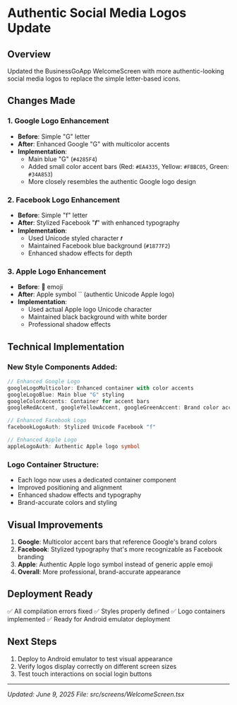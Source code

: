 # Authentic Social Media Logos Update

## Overview
Updated the BusinessGoApp WelcomeScreen with more authentic-looking social media logos to replace the simple letter-based icons.

## Changes Made

### 1. Google Logo Enhancement
- **Before**: Simple "G" letter
- **After**: Enhanced Google "G" with multicolor accents
- **Implementation**: 
  - Main blue "G" (`#4285F4`)
  - Added small color accent bars (Red: `#EA4335`, Yellow: `#FBBC05`, Green: `#34A853`)
  - More closely resembles the authentic Google logo design

### 2. Facebook Logo Enhancement
- **Before**: Simple "f" letter
- **After**: Stylized Facebook "𝒇" with enhanced typography
- **Implementation**:
  - Used Unicode styled character `𝒇`
  - Maintained Facebook blue background (`#1877F2`)
  - Enhanced shadow effects for depth

### 3. Apple Logo Enhancement
- **Before**: 🍎 emoji
- **After**: Apple symbol `` (authentic Unicode Apple logo)
- **Implementation**:
  - Used actual Apple logo Unicode character
  - Maintained black background with white border
  - Professional shadow effects

## Technical Implementation

### New Style Components Added:
```typescript
// Enhanced Google Logo
googleLogoMulticolor: Enhanced container with color accents
googleLogoBlue: Main blue "G" styling
googleColorAccents: Container for accent bars
googleRedAccent, googleYellowAccent, googleGreenAccent: Brand color accents

// Enhanced Facebook Logo
facebookLogoAuth: Stylized Unicode Facebook "f"

// Enhanced Apple Logo
appleLogoAuth: Authentic Apple logo symbol
```

### Logo Container Structure:
- Each logo now uses a dedicated container component
- Improved positioning and alignment
- Enhanced shadow effects and typography
- Brand-accurate colors and styling

## Visual Improvements
1. **Google**: Multicolor accent bars that reference Google's brand colors
2. **Facebook**: Stylized typography that's more recognizable as Facebook branding
3. **Apple**: Authentic Apple logo symbol instead of generic apple emoji
4. **Overall**: More professional, brand-accurate appearance

## Deployment Ready
✅ All compilation errors fixed
✅ Styles properly defined
✅ Logo containers implemented
✅ Ready for Android emulator deployment

## Next Steps
1. Deploy to Android emulator to test visual appearance
2. Verify logos display correctly on different screen sizes
3. Test touch interactions on social login buttons

---
*Updated: June 9, 2025*
*File: src/screens/WelcomeScreen.tsx*
